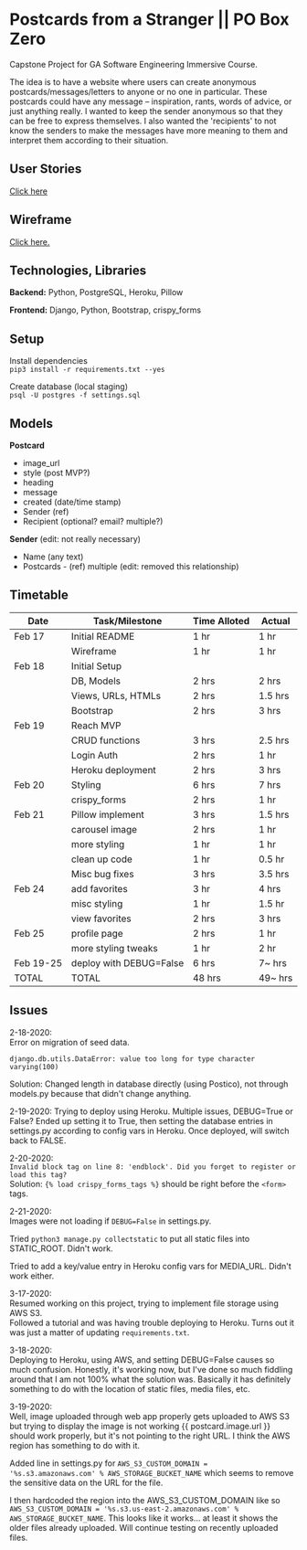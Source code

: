 # Postcards from a Stranger || PO Box Zero

Capstone Project for GA Software Engineering Immersive Course.

The idea is to have a website where users can create anonymous postcards/messages/letters to anyone or no one in particular. These postcards could have any message – inspiration, rants, words of advice, or just anything really. I wanted to keep the sender anonymous so that they can be free to express themselves. I also wanted the 'recipients' to not know the senders to make the messages have more meaning to them and interpret them according to their situation.

## User Stories

[Click here](./planning/USER-STORIES.md)

## Wireframe

[Click here.](https://xd.adobe.com/view/d32d9749-1010-4adf-431a-960db3131c8e-a51c/)

## Technologies, Libraries

**Backend:** Python, PostgreSQL, Heroku, Pillow

**Frontend:** Django, Python, Bootstrap, crispy_forms

## Setup

Install dependencies  
`pip3 install -r requirements.txt --yes`

Create database (local staging)  
`psql -U postgres -f settings.sql`

## Models

**Postcard**

- image_url
- style (post MVP?)
- heading
- message
- created (date/time stamp)
- Sender (ref)
- Recipient (optional? email? multiple?)

**Sender** (edit: not really necessary)

- Name (any text)
- Postcards - (ref) multiple (edit: removed this relationship)

## Timetable

| Date      | Task/Milestone          | Time Alloted | Actual  |
| --------- | ----------------------- | ------------ | ------- |
| Feb 17    | Initial README          | 1 hr         | 1 hr    |
|           | Wireframe               | 1 hr         | 1 hr    |
| Feb 18    | Initial Setup           |              |         |
|           | DB, Models              | 2 hrs        | 2 hrs   |
|           | Views, URLs, HTMLs      | 2 hrs        | 1.5 hrs |
|           | Bootstrap               | 2 hrs        | 3 hrs   |
| Feb 19    | Reach MVP               |              |         |
|           | CRUD functions          | 3 hrs        | 2.5 hrs |
|           | Login Auth              | 2 hrs        | 1 hr    |
|           | Heroku deployment       | 2 hrs        | 3 hrs   |
| Feb 20    | Styling                 | 6 hrs        | 7 hrs   |
|           | crispy_forms            | 2 hrs        | 1 hr    |
| Feb 21    | Pillow implement        | 3 hrs        | 1.5 hrs |
|           | carousel image          | 2 hrs        | 1 hr    |
|           | more styling            | 1 hr         | 1 hr    |
|           | clean up code           | 1 hr         | 0.5 hr  |
|           | Misc bug fixes          | 3 hrs        | 3.5 hrs |
| Feb 24    | add favorites           | 3 hr         | 4 hrs   |
|           | misc styling            | 1 hr         | 1.5 hr  |
|           | view favorites          | 2 hrs        | 3 hrs   |
| Feb 25    | profile page            | 2 hrs        | 1 hr    |
|           | more styling tweaks     | 1 hr         | 2 hr    |
| Feb 19-25 | deploy with DEBUG=False | 6 hrs        | 7~ hrs  |
| TOTAL     | TOTAL                   | 48 hrs       | 49~ hrs |

## Issues

2-18-2020:  
Error on migration of seed data.

```
django.db.utils.DataError: value too long for type character varying(100)
```

Solution: Changed length in database directly (using Postico), not through models.py because that didn't change anything.

2-19-2020:
Trying to deploy using Heroku. Multiple issues, DEBUG=True or False?
Ended up setting it to True, then setting the database entries in settings.py according to config vars in Heroku. Once deployed, will switch back to FALSE.

2-20-2020:  
`Invalid block tag on line 8: 'endblock'. Did you forget to register or load this tag?`  
Solution: `{% load crispy_forms_tags %}` should be right before the `<form>` tags.

2-21-2020:  
Images were not loading if `DEBUG=False` in settings.py.

Tried `python3 manage.py collectstatic` to put all static files into STATIC_ROOT. Didn't work.

Tried to add a key/value entry in Heroku config vars for MEDIA_URL.
Didn't work either.

3-17-2020:  
Resumed working on this project, trying to implement file storage using AWS S3.  
Followed a tutorial and was having trouble deploying to Heroku. Turns out it was just a matter of updating `requirements.txt`.

3-18-2020:  
Deploying to Heroku, using AWS, and setting DEBUG=False causes so much confusion. Honestly, it's working now, but I've done so much fiddling around that I am not 100% what the solution was. Basically it has definitely something to do with the location of static files, media files, etc.

3-19-2020:  
Well, image uploaded through web app properly gets uploaded to AWS S3 but trying to display the image is not working {{ postcard.image.url }} should work properly, but it's not pointing to the right URL. I think the AWS region has something to do with it.

Added line in settings.py for `AWS_S3_CUSTOM_DOMAIN = '%s.s3.amazonaws.com' % AWS_STORAGE_BUCKET_NAME` which seems to remove the sensitive data on the URL for the file.

I then hardcoded the region into the AWS_S3_CUSTOM_DOMAIN like so `AWS_S3_CUSTOM_DOMAIN = '%s.s3.us-east-2.amazonaws.com' % AWS_STORAGE_BUCKET_NAME`. This looks like it works... at least it shows the older files already uploaded. Will continue testing on recently uploaded files.
